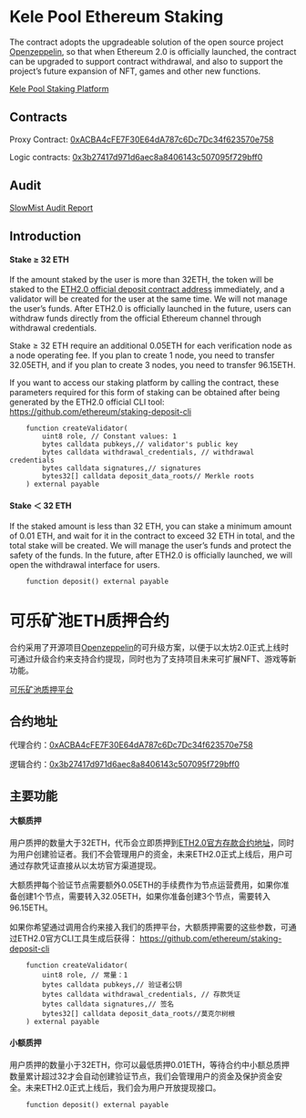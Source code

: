 # Kele Pool Ethereum Staking 

The contract adopts the upgradeable solution of the open source project [Openzeppelin](https://github.com/OpenZeppelin/openzeppelin-contracts), so that when Ethereum 2.0 is officially launched, the contract can be upgraded to support contract withdrawal, and also to support the project’s future expansion of NFT, games and other new functions.


[Kele Pool Staking Platform](https://www.kelepool.com/)

## Contracts

Proxy Contract: [0xACBA4cFE7F30E64dA787c6Dc7Dc34f623570e758](https://etherscan.io/address/0xACBA4cFE7F30E64dA787c6Dc7Dc34f623570e758#code)

Logic contracts: [0x3b27417d971d6aec8a8406143c507095f729bff0](https://etherscan.io/address/0x3b27417d971d6aec8a8406143c507095f729bff0#code)

## Audit
[SlowMist Audit Report](./SlowMist%20Audit%20Report%20-%20KelePoolStaking.pdf)
## Introduction

#### Stake ≥ 32 ETH

If the amount staked by the user is more than 32ETH, the token will be staked to the [ETH2.0 official deposit contract address](https://etherscan.io/address/0x00000000219ab540356cBB839Cbe05303d7705Fa) immediately, and a validator will be created for the user at the same time. We will not manage the user’s funds. After ETH2.0 is officially launched in the future, users can withdraw funds directly from the official Ethereum channel through withdrawal credentials.

Stake ≥ 32 ETH require an additional 0.05ETH for each verification node as a node operating fee. If you plan to create 1 node, you need to transfer 32.05ETH, and if you plan to create 3 nodes, you need to transfer 96.15ETH.

If you want to access our staking platform by calling the contract, these parameters required for this form of staking can be obtained after being generated by the ETH2.0 official CLI tool:
https://github.com/ethereum/staking-deposit-cli

```
    function createValidator(
        uint8 role, // Constant values: 1
        bytes calldata pubkeys,// validator's public key
        bytes calldata withdrawal_credentials, // withdrawal credentials
        bytes calldata signatures,// signatures
        bytes32[] calldata deposit_data_roots// Merkle roots
    ) external payable
```

#### Stake ＜ 32 ETH
If the staked amount is less than 32 ETH, you can stake a minimum amount of 0.01 ETH, and wait for it in the contract to exceed 32 ETH in total, and the total stake will be created. We will manage the user’s funds and protect the safety of the funds. In the future, after ETH2.0 is officially launched, we will open the withdrawal interface for users.

```
	function deposit() external payable
```


# 可乐矿池ETH质押合约
合约采用了开源项目[Openzeppelin](https://github.com/OpenZeppelin/openzeppelin-contracts)的可升级方案，以便于以太坊2.0正式上线时可通过升级合约来支持合约提现，同时也为了支持项目未来可扩展NFT、游戏等新功能。


[可乐矿池质押平台](https://www.kelepool.com/)

## 合约地址

代理合约：[0xACBA4cFE7F30E64dA787c6Dc7Dc34f623570e758](https://etherscan.io/address/0xACBA4cFE7F30E64dA787c6Dc7Dc34f623570e758#code)

逻辑合约：[0x3b27417d971d6aec8a8406143c507095f729bff0](https://etherscan.io/address/0x3b27417d971d6aec8a8406143c507095f729bff0#code)

## 主要功能

#### 大额质押
用户质押的数量大于32ETH，代币会立即质押到[ETH2.0官方存款合约地址](https://etherscan.io/address/0x00000000219ab540356cBB839Cbe05303d7705Fa)，同时为用户创建验证者。我们不会管理用户的资金，未来ETH2.0正式上线后，用户可通过存款凭证直接从以太坊官方渠道提现。

大额质押每个验证节点需要额外0.05ETH的手续费作为节点运营费用，如果你准备创建1个节点，需要转入32.05ETH，如果你准备创建3个节点，需要转入96.15ETH。

如果你希望通过调用合约来接入我们的质押平台，大额质押需要的这些参数，可通过ETH2.0官方CLI工具生成后获得：
https://github.com/ethereum/staking-deposit-cli


```
    function createValidator(
        uint8 role, // 常量：1
        bytes calldata pubkeys,// 验证者公钥
        bytes calldata withdrawal_credentials, // 存款凭证
        bytes calldata signatures,// 签名
        bytes32[] calldata deposit_data_roots//莫克尔树根
    ) external payable
```

#### 小额质押
用户质押的数量小于32ETH，你可以最低质押0.01ETH，等待合约中小额总质押数量累计超过32才会自动创建验证节点，我们会管理用户的资金及保护资金安全。未来ETH2.0正式上线后，我们会为用户开放提现接口。

```
	function deposit() external payable
```